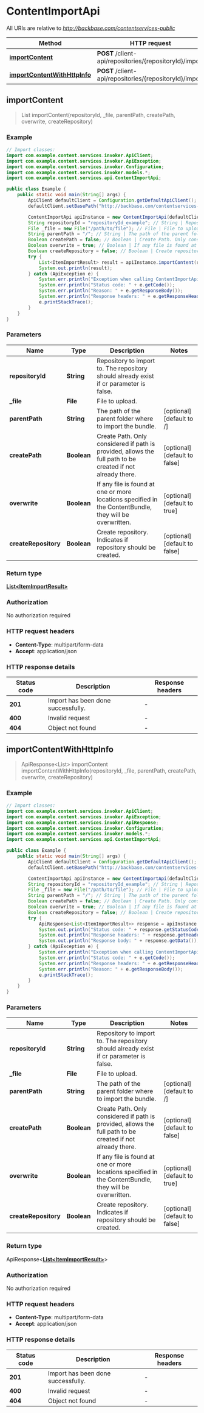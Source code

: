 # ContentImportApi

All URIs are relative to *http://backbase.com/contentservices-public*

| Method | HTTP request | Description |
|------------- | ------------- | -------------|
| [**importContent**](ContentImportApi.md#importContent) | **POST** /client-api/repositories/{repositoryId}/import |  |
| [**importContentWithHttpInfo**](ContentImportApi.md#importContentWithHttpInfo) | **POST** /client-api/repositories/{repositoryId}/import |  |



## importContent

> List<ItemImportResult> importContent(repositoryId, _file, parentPath, createPath, overwrite, createRepository)



### Example

```java
// Import classes:
import com.example.content.services.invoker.ApiClient;
import com.example.content.services.invoker.ApiException;
import com.example.content.services.invoker.Configuration;
import com.example.content.services.invoker.models.*;
import com.example.content.services.api.ContentImportApi;

public class Example {
    public static void main(String[] args) {
        ApiClient defaultClient = Configuration.getDefaultApiClient();
        defaultClient.setBasePath("http://backbase.com/contentservices-public");

        ContentImportApi apiInstance = new ContentImportApi(defaultClient);
        String repositoryId = "repositoryId_example"; // String | Repository to import to. The repository should already exist if cr parameter is false.
        File _file = new File("/path/to/file"); // File | File to upload.
        String parentPath = "/"; // String | The path of the parent folder where to import the bundle.
        Boolean createPath = false; // Boolean | Create Path. Only considered if path is provided, allows the full path to be created if not already there.
        Boolean overwrite = true; // Boolean | If any file is found at one or more locations specified in the ContentBundle, they will be overwritten.
        Boolean createRepository = false; // Boolean | Create repository. Indicates if repository should be created.
        try {
            List<ItemImportResult> result = apiInstance.importContent(repositoryId, _file, parentPath, createPath, overwrite, createRepository);
            System.out.println(result);
        } catch (ApiException e) {
            System.err.println("Exception when calling ContentImportApi#importContent");
            System.err.println("Status code: " + e.getCode());
            System.err.println("Reason: " + e.getResponseBody());
            System.err.println("Response headers: " + e.getResponseHeaders());
            e.printStackTrace();
        }
    }
}
```

### Parameters


| Name | Type | Description  | Notes |
|------------- | ------------- | ------------- | -------------|
| **repositoryId** | **String**| Repository to import to. The repository should already exist if cr parameter is false. | |
| **_file** | **File**| File to upload. | |
| **parentPath** | **String**| The path of the parent folder where to import the bundle. | [optional] [default to /] |
| **createPath** | **Boolean**| Create Path. Only considered if path is provided, allows the full path to be created if not already there. | [optional] [default to false] |
| **overwrite** | **Boolean**| If any file is found at one or more locations specified in the ContentBundle, they will be overwritten. | [optional] [default to true] |
| **createRepository** | **Boolean**| Create repository. Indicates if repository should be created. | [optional] [default to false] |

### Return type

[**List&lt;ItemImportResult&gt;**](ItemImportResult.md)


### Authorization

No authorization required

### HTTP request headers

- **Content-Type**: multipart/form-data
- **Accept**: application/json

### HTTP response details
| Status code | Description | Response headers |
|-------------|-------------|------------------|
| **201** | Import has been done successfully. |  -  |
| **400** | Invalid request |  -  |
| **404** | Object not found |  -  |

## importContentWithHttpInfo

> ApiResponse<List<ItemImportResult>> importContent importContentWithHttpInfo(repositoryId, _file, parentPath, createPath, overwrite, createRepository)



### Example

```java
// Import classes:
import com.example.content.services.invoker.ApiClient;
import com.example.content.services.invoker.ApiException;
import com.example.content.services.invoker.ApiResponse;
import com.example.content.services.invoker.Configuration;
import com.example.content.services.invoker.models.*;
import com.example.content.services.api.ContentImportApi;

public class Example {
    public static void main(String[] args) {
        ApiClient defaultClient = Configuration.getDefaultApiClient();
        defaultClient.setBasePath("http://backbase.com/contentservices-public");

        ContentImportApi apiInstance = new ContentImportApi(defaultClient);
        String repositoryId = "repositoryId_example"; // String | Repository to import to. The repository should already exist if cr parameter is false.
        File _file = new File("/path/to/file"); // File | File to upload.
        String parentPath = "/"; // String | The path of the parent folder where to import the bundle.
        Boolean createPath = false; // Boolean | Create Path. Only considered if path is provided, allows the full path to be created if not already there.
        Boolean overwrite = true; // Boolean | If any file is found at one or more locations specified in the ContentBundle, they will be overwritten.
        Boolean createRepository = false; // Boolean | Create repository. Indicates if repository should be created.
        try {
            ApiResponse<List<ItemImportResult>> response = apiInstance.importContentWithHttpInfo(repositoryId, _file, parentPath, createPath, overwrite, createRepository);
            System.out.println("Status code: " + response.getStatusCode());
            System.out.println("Response headers: " + response.getHeaders());
            System.out.println("Response body: " + response.getData());
        } catch (ApiException e) {
            System.err.println("Exception when calling ContentImportApi#importContent");
            System.err.println("Status code: " + e.getCode());
            System.err.println("Response headers: " + e.getResponseHeaders());
            System.err.println("Reason: " + e.getResponseBody());
            e.printStackTrace();
        }
    }
}
```

### Parameters


| Name | Type | Description  | Notes |
|------------- | ------------- | ------------- | -------------|
| **repositoryId** | **String**| Repository to import to. The repository should already exist if cr parameter is false. | |
| **_file** | **File**| File to upload. | |
| **parentPath** | **String**| The path of the parent folder where to import the bundle. | [optional] [default to /] |
| **createPath** | **Boolean**| Create Path. Only considered if path is provided, allows the full path to be created if not already there. | [optional] [default to false] |
| **overwrite** | **Boolean**| If any file is found at one or more locations specified in the ContentBundle, they will be overwritten. | [optional] [default to true] |
| **createRepository** | **Boolean**| Create repository. Indicates if repository should be created. | [optional] [default to false] |

### Return type

ApiResponse<[**List&lt;ItemImportResult&gt;**](ItemImportResult.md)>


### Authorization

No authorization required

### HTTP request headers

- **Content-Type**: multipart/form-data
- **Accept**: application/json

### HTTP response details
| Status code | Description | Response headers |
|-------------|-------------|------------------|
| **201** | Import has been done successfully. |  -  |
| **400** | Invalid request |  -  |
| **404** | Object not found |  -  |

